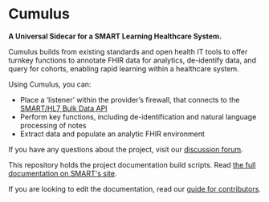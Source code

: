 # Cumulus

**A Universal Sidecar for a SMART Learning Healthcare System.**

Cumulus builds from existing standards and open health IT tools to offer turnkey functions to
annotate FHIR data for analytics, de-identify data, and query for cohorts,
enabling rapid learning within a healthcare system.

Using Cumulus, you can:

* Place a ‘listener’ within the provider’s firewall, that connects to the
  [SMART/HL7 Bulk Data API](https://hl7.org/fhir/uv/bulkdata/)
* Perform key functions, including de-identification and natural language processing of notes
* Extract data and populate an analytic FHIR environment

If you have any questions about the project,
visit our [discussion forum](https://github.com/smart-on-fhir/cumulus/discussions).

This repository holds the project documentation build scripts.
Read [the full documentation on SMART's site](https://docs.smarthealthit.org/cumulus/).

If you are looking to edit the documentation, read our [guide for contributors](CONTRIBUTING.md).

